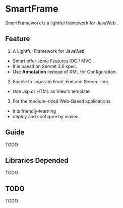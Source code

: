 # SmartFrame

SmartFramework is a lightful framework for JavaWeb .



## Feature

1. A Lightful Framework for JavaWeb

 * Smart offer some Features IOC / MVC . 
 * It is baesd on Servlet 3.0 spec.
 * Use **Annotation** instead of XML for Configuration.

2. Enable to separate Front-End and Server-side.
 
 * Use Jsp or HTML as View's template


3. For the medium-sized Web-Baesd applications
 
 * It is friendly-learning 
 * deploy and configure by maven

 
 
## Guide

TODO


## Libraries Depended

TODO



## TODO

TODO